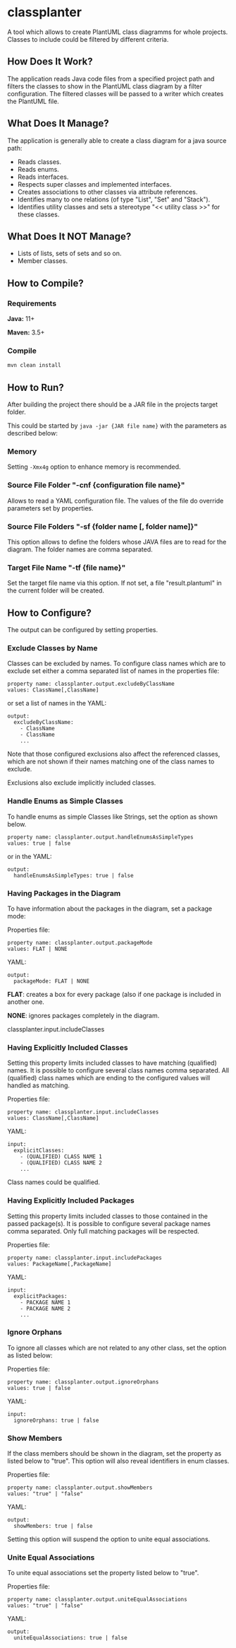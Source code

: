 # classplanter
A tool which allows to create PlantUML class diagramms for whole projects. Classes to include could be filtered by different criteria.


## How Does It Work?

The application reads Java code files from a specified project path and filters the classes to show in the PlantUML
class diagram by a filter configuration. The filtered classes will be passed to a writer which creates the PlantUML
file.


## What Does It Manage?

The application is generally able to create a class diagram for a java source path:

* Reads classes.
* Reads enums.
* Reads interfaces.
* Respects super classes and implemented interfaces.
* Creates associations to other classes via attribute references.
* Identifies many to one relations (of type "List", "Set" and "Stack").
* Identifies utility classes and sets a stereotype "<< utility class >>" for these classes.


## What Does It NOT Manage?

* Lists of lists, sets of sets and so on.
* Member classes.


## How to Compile?

### Requirements

**Java:** 11+

**Maven:** 3.5+

### Compile

```bash
mvn clean install
```


## How to Run?

After building the project there should be a JAR file in the projects target folder.

This could be started by ``java -jar {JAR file name}`` with the parameters as described below:

### Memory

Setting ``-Xmx4g`` option to enhance memory is recommended.

### Source File Folder "-cnf {configuration file name}"

Allows to read a YAML configuration file. The values of the file do override parameters set by properties.

### Source File Folders "-sf {folder name [, folder name]}"

This option allows to define the folders whose JAVA files are to read for the diagram. The folder names are comma
separated.

### Target File Name "-tf {file name}"

Set the target file name via this option. If not set, a file "result.plantuml" in the current folder will be created.



## How to Configure?

The output can be configured by setting properties.

### Exclude Classes by Name

Classes can be excluded by names. To configure class names which are to exclude set either a comma separated list of
names in the properties file:

```
property name: classplanter.output.excludeByClassName
values: ClassName[,ClassName]
```
or set a list of names in the YAML:

```
output:
  excludeByClassName:
    - ClassName
    - ClassName
    ...
```

Note that those configured exclusions also affect the referenced classes, which are not shown if their names matching
one of the class names to exclude.

Exclusions also exclude implicitly included classes.


### Handle Enums as Simple Classes

To handle enums as simple Classes like Strings, set the option as shown below.

```
property name: classplanter.output.handleEnumsAsSimpleTypes
values: true | false
```
or in the YAML:

```
output:
  handleEnumsAsSimpleTypes: true | false
```


### Having Packages in the Diagram

To have information about the packages in the diagram, set a package mode:

Properties file:

```
property name: classplanter.output.packageMode
values: FLAT | NONE
```
YAML:

```
output:
  packageMode: FLAT | NONE
```

**FLAT**: creates a box for every package (also if one package is included in another one.

**NONE**: ignores packages completely in the diagram.

classplanter.input.includeClasses

### Having Explicitly Included Classes

Setting this property limits included classes to have matching (qualified) names. It is possible to configure several 
class names comma separated. All (qualified) class names which are ending to the configured values will handled as 
matching.

Properties file:

```
property name: classplanter.input.includeClasses
values: ClassName[,ClassName]
```
YAML:

```
input:
  explicitClasses:
    - (QUALIFIED) CLASS NAME 1
    - (QUALIFIED) CLASS NAME 2
    ...
```

Class names could be qualified. 

### Having Explicitly Included Packages

Setting this property limits included classes to those contained in the passed package(s). It is possible to configure several package names comma separated. Only full matching packages will be respected.

Properties file:

```
property name: classplanter.input.includePackages
values: PackageName[,PackageName]
```
YAML:

```
input:
  explicitPackages:
    - PACKAGE NAME 1
    - PACKAGE NAME 2
    ...
```

### Ignore Orphans

To ignore all classes which are not related to any other class, set the option as listed below:

Properties file:

```
property name: classplanter.output.ignoreOrphans
values: true | false
```
YAML:

```
input:
  ignoreOrphans: true | false
```

### Show Members

If the class members should be shown in the diagram, set the property as listed below to "true". This option will also
reveal identifiers in enum classes. 

Properties file:

```
property name: classplanter.output.showMembers
values: "true" | "false"
```
YAML:

```
output:
  showMembers: true | false
```

Setting this option will suspend the option to unite equal associations.

### Unite Equal Associations

To unite equal associations set the property listed below to "true".

Properties file:

```
property name: classplanter.output.uniteEqualAssociations
values: "true" | "false"
```
YAML:

```
output:
  uniteEqualAssociations: true | false
```